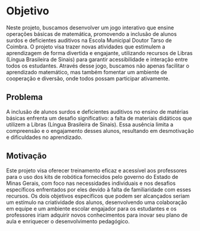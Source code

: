 # Objetivo

Neste projeto, buscamos desenvolver um jogo interativo que ensine operações básicas de matemática, promovendo a inclusão de alunos surdos e deficientes auditivos na Escola Municipal Doutor Tarso de Coimbra. O projeto visa trazer novas atividades que estimulem a aprendizagem de forma divertida e engajante, utilizando recursos de Libras (Língua Brasileira de Sinais) para garantir acessibilidade e interação entre todos os estudantes. Através desse jogo, buscamos não apenas facilitar o aprendizado matemático, mas também fomentar um ambiente de cooperação e diversão, onde todos possam participar ativamente.


## Problema

A inclusão de alunos surdos e deficientes auditivos no ensino de matérias básicas enfrenta um desafio significativo: a falta de materiais didáticos que utilizem a Libras (Língua Brasileira de Sinais). Essa ausência limita a compreensão e o engajamento desses alunos, resultando em desmotivação e dificuldades no aprendizado.


## Motivação
Este projeto visa oferecer treinamento eficaz e acessível aos professores para o uso dos kits de robótica fornecidos pelo governo do Estado de Minas Gerais, com foco nas necessidades individuais e nos desafios específicos enfrentados por eles devido à falta de familiaridade com esses recursos. Os dois objetivos especifícos que podem ser alcançados seriam um estímulo na criatividade dos alunos, desenvolvendo uma colaboração em equipe e um ambiente escolar engajador para os estudantes e os professores iriam adquirir novos conhecimentos para inovar seu plano de aula e enriquecer o desenvolvimento pedagógico.


